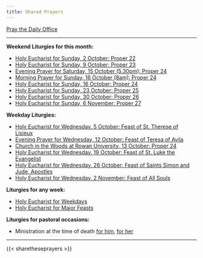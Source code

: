 ```yaml
---
title: Shared Prayers
---
```


[Pray the Daily Office](daily/)

-------------


**Weekend Liturgies for this month:**
- [Holy Eucharist for Sunday, 2 October: Proper 22](archive/2022/proper-22/)
- [Holy Eucharist for Sunday, 9 October: Proper 23](archive/2022/proper-23/)
- [Evening Prayer for Saturday, 15 October (5.30pm): Proper 24](archive/2022/ep-proper-24/)
- [Morning Prayer for Sunday, 16 October (8am): Proper 24](archive/2022/mp-proper-24/)
- [Holy Eucharist for Sunday, 16 October: Proper 24](archive/2022/proper-24/)
- [Holy Eucharist for Sunday, 23 October: Proper 25](archive/2022/proper-25/)
- [Holy Eucharist for Sunday, 30 October: Proper 26](archive/2022/proper-26/)
- [Holy Eucharist for Sunday, 6 November: Proper 27](archive/2022/proper-27/)

**Weekday Liturgies:**
- [Holy Eucharist for Wednesday, 5 October: Feast of St. Therese of Lisieux](archive/2022/lff2018-therese-of-lisieux/)
- [Evening Prayer for Wednesday, 12 October: Feast of Teresa of Avila](archive/2022/ep-teresa-of-avila/)
- [Church in the Woods at Rowan University, 13 October: Proper 24](archive/2022/churchinwoods20221013/)
- [Holy Eucharist for Wednesday, 19 October: Feast of  St. Luke the Evangelist](archive/2022/lff2018-saint-luke-the-evangelist/)
- [Holy Eucharist for Wednesday, 26 October: Feast of Saints Simon and Jude, Apostles](archive/2022/lff2018-saint-simon-and-saint-jude/)
- [Holy Eucharist for Wednesday, 2 November: Feast of All Souls](archive/2022/lff2018-all-souls/)

**Liturgies for any week:**
- [Holy Eucharist for Weekdays](archive/he-covid-weekday)
- [Holy Eucharist for Major Feasts](archive/he-covid-feasts)

**Liturgies for pastoral occasions:**
- Ministration at the time of death [for him](archive/occasions/atdeath-m), [for her](archive/occasions/atdeath-f)
------------

{{< sharetheseprayers >}}
